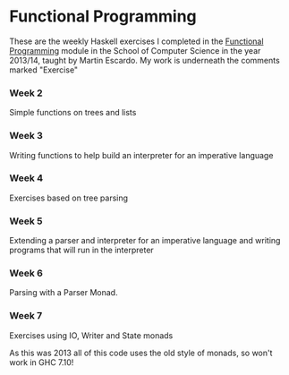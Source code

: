 # Functional Programming

These are the weekly Haskell exercises I completed in the [Functional Programming](http://www.cs.bham.ac.uk/internal/modules/2013/25344/) module in the School of Computer Science in the year 2013/14,  taught by Martin Escardo. My work is underneath the comments marked "Exercise"  

### Week 2
Simple functions on trees and lists  

### Week 3  
Writing functions to help build an interpreter for an imperative language

### Week 4  
Exercises based on tree parsing

### Week 5  
Extending a parser and interpreter for an imperative language and writing programs that will  run in the interpreter

### Week 6  
Parsing with  a Parser Monad. 

### Week 7  
Exercises using IO, Writer and State monads  


As this was 2013 all of this code uses the old style of monads, so won't work in GHC 7.10!




